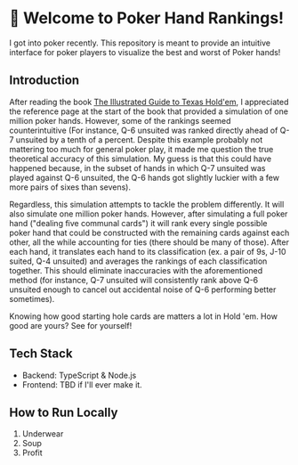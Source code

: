 # 👋 Welcome to Poker Hand Rankings!

I got into poker recently. This repository is meant to provide an intuitive interface for poker players to visualize the best and worst of Poker hands!

## Introduction

After reading the book [The Illustrated Guide to Texas Hold'em](https://www.amazon.com/Illustrated-Guide-Texas-Holdem-Beginners/dp/1402206054/ref=asc_df_1402206054/?tag=hyprod-20&linkCode=df0&hvadid=266109685626&hvpos=&hvnetw=g&hvrand=7485851256982494418&hvpone=&hvptwo=&hvqmt=&hvdev=c&hvdvcmdl=&hvlocint=&hvlocphy=9008164&hvtargid=pla-490577259787&psc=1]), I appreciated the reference page at the start of the book that provided a simulation of one million poker hands. However, some of the rankings seemed counterintuitive (For instance, Q-6 unsuited was ranked directly ahead of Q-7 unsuited by a tenth of a percent. Despite this example probably not mattering too much for general poker play, it made me question the true theoretical accuracy of this simulation. My guess is that this could have happened because, in the subset of hands in which Q-7 unsuited was played against Q-6 unsuited, the Q-6 hands got slightly luckier with a few more pairs of sixes than sevens).

Regardless, this simulation attempts to tackle the problem differently. It will also simulate one million poker hands. However, after simulating a full poker hand ("dealing five communal cards") it will rank every single possible poker hand that could be constructed with the remaining cards against each other, all the while accounting for ties (there should be many of those). After each hand, it translates each hand to its classification (ex. a pair of 9s, J-10 suited, Q-4 unsuited) and averages the rankings of each classification together. This should eliminate inaccuracies with the aforementioned method (for instance, Q-7 unsuited will consistently rank above Q-6 unsuited enough to cancel out accidental noise of Q-6 performing better sometimes).

Knowing how good starting hole cards are matters a lot in Hold 'em. How good are yours? See for yourself!

## Tech Stack

- Backend: TypeScript & Node.js
- Frontend: TBD if I'll ever make it.

## How to Run Locally

1. Underwear
2. Soup
3. Profit